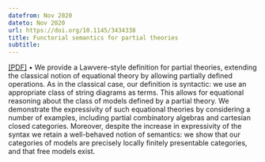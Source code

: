 ```yaml
---
datefrom: Nov 2020
dateto: Nov 2020
url: https://doi.org/10.1145/3434338
title: Functorial semantics for partial theories
subtitle:
---
```


[[PDF]](stuff/eat-popl.pdf) • We provide a Lawvere-style definition for partial theories, extending the
classical notion of equational theory by allowing partially defined operations.
As in the classical case, our definition is syntactic: we use an appropriate
class of string diagrams as terms. This allows for equational reasoning about
the class of models defined by a partial theory. We demonstrate the
expressivity of such equational theories by considering a number of examples,
including partial combinatory algebras and cartesian closed categories.
Moreover, despite the increase in expressivity of the syntax we retain a
well-behaved notion of semantics: we show that our categories of models are
precisely locally finitely presentable categories, and that free models exist.